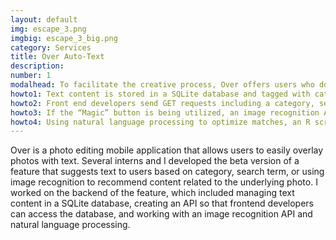 ```yaml
---
layout: default
img: escape_3.png
imgbig: escape_3_big.png
category: Services
title: Over Auto-Text 
description:
number: 1
modalhead: To facilitate the creative process, Over offers users who don’t know where to begin a collection of pre-loaded images. Many users, however, still struggle with coming up with the right words to include on their image. Once users have started a project by uploading a picture, they can use the auto-text feature to choose a category or input a search term to find related content from Over’s text database. Even cooler, users can use the “Magic” button, which uses image recognition to automatically recommend content directly related to the input picture. 
howto1: Text content is stored in a SQLite database and tagged with category, character length, and author.
howto2: Front end developers send GET requests including a category, search term, or link to the user’s image, which is temporarily hosted online (the image recognition API takes a URL as an input).
howto3: If the “Magic” button is being utilized, an image recognition API returns a series of tags for the image, which represent objects the API believes it has identified in the photo, and a confidence interval for each tag. 
howto4: Using natural language processing to optimize matches, an R script processes the API request and image recognition tags and returns all related content in a JSON.
---
```

Over is a photo editing mobile application that allows users to easily overlay photos with text. Several interns and I developed the beta version of a feature that suggests text to users based on category, search term, or using image recognition to recommend content related to the underlying photo. I worked on the backend of the feature, which included managing text content in a SQLite database, creating an API so that frontend developers can access the database, and working with an image recognition API and natural language processing.